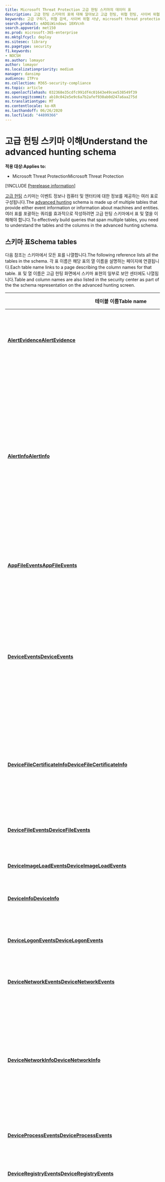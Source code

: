 ```yaml
---
title: Microsoft Threat Protection 고급 헌팅 스키마의 데이터 표
description: 고급 헌팅 스키마의 표에 대해 알아보고 고급 헌팅, 위협 헌팅, 사이버 위협 헌팅, 검색, 쿼리, 원격 분석,
keywords: 고급 구하기, 위협 검색, 사이버 위협 사냥, microsoft threat protection, microsoft 365, mtp, m365, 검색, 쿼리, 원격 분석, 스키마 참조, kusto, table, data
search.product: eADQiWindows 10XVcnh
search.appverid: met150
ms.prod: microsoft-365-enterprise
ms.mktglfcycl: deploy
ms.sitesec: library
ms.pagetype: security
f1.keywords:
- NOCSH
ms.author: lomayor
author: lomayor
ms.localizationpriority: medium
manager: dansimp
audience: ITPro
ms.collection: M365-security-compliance
ms.topic: article
ms.openlocfilehash: 032368e35cdfc991df4c01643e49cee538549f39
ms.sourcegitcommit: ab10c042e5e9c6a7b2afef930ab0d247a6aa275d
ms.translationtype: MT
ms.contentlocale: ko-KR
ms.lasthandoff: 06/26/2020
ms.locfileid: "44899366"
---
```

# <a name="understand-the-advanced-hunting-schema"></a><span data-ttu-id="8e304-104">고급 헌팅 스키마 이해</span><span class="sxs-lookup"><span data-stu-id="8e304-104">Understand the advanced hunting schema</span></span>

<span data-ttu-id="8e304-105">**적용 대상:**</span><span class="sxs-lookup"><span data-stu-id="8e304-105">**Applies to:**</span></span>
- <span data-ttu-id="8e304-106">Microsoft Threat Protection</span><span class="sxs-lookup"><span data-stu-id="8e304-106">Microsoft Threat Protection</span></span>

[!INCLUDE [Prerelease information](../includes/prerelease.md)]

<span data-ttu-id="8e304-107">[고급 헌팅](advanced-hunting-overview.md) 스키마는 이벤트 정보나 컴퓨터 및 엔터티에 대한 정보를 제공하는 여러 표로 구성됩니다.</span><span class="sxs-lookup"><span data-stu-id="8e304-107">The [advanced hunting](advanced-hunting-overview.md) schema is made up of multiple tables that provide either event information or information about machines and entities.</span></span> <span data-ttu-id="8e304-108">여러 표를 포괄하는 쿼리를 효과적으로 작성하려면 고급 헌팅 스키마에서 표 및 열을 이해해야 합니다.</span><span class="sxs-lookup"><span data-stu-id="8e304-108">To effectively build queries that span multiple tables, you need to understand the tables and the columns in the advanced hunting schema.</span></span>

## <a name="schema-tables"></a><span data-ttu-id="8e304-109">스키마 표</span><span class="sxs-lookup"><span data-stu-id="8e304-109">Schema tables</span></span>

<span data-ttu-id="8e304-110">다음 참조는 스키마에서 모든 표를 나열합니다.</span><span class="sxs-lookup"><span data-stu-id="8e304-110">The following reference lists all the tables in the schema.</span></span> <span data-ttu-id="8e304-111">각 표 이름은 해당 표의 열 이름을 설명하는 페이지에 연결됩니다.</span><span class="sxs-lookup"><span data-stu-id="8e304-111">Each table name links to a page describing the column names for that table.</span></span> <span data-ttu-id="8e304-112">표 및 열 이름은 고급 헌팅 화면에서 스키마 표현의 일부로 보안 센터에도 나열됩니다.</span><span class="sxs-lookup"><span data-stu-id="8e304-112">Table and column names are also listed in the security center as part of the the schema representation on the advanced hunting screen.</span></span>

| <span data-ttu-id="8e304-113">테이블 이름</span><span class="sxs-lookup"><span data-stu-id="8e304-113">Table name</span></span> | <span data-ttu-id="8e304-114">설명</span><span class="sxs-lookup"><span data-stu-id="8e304-114">Description</span></span> |
|------------|-------------|
| <span data-ttu-id="8e304-115">**[AlertEvidence](advanced-hunting-alertevidence-table.md)**</span><span class="sxs-lookup"><span data-stu-id="8e304-115">**[AlertEvidence](advanced-hunting-alertevidence-table.md)**</span></span> | <span data-ttu-id="8e304-116">알림과 연결 된 파일, IP 주소, Url, 사용자 또는 장치</span><span class="sxs-lookup"><span data-stu-id="8e304-116">Files, IP addresses, URLs, users, or devices associated with alerts</span></span> |
| <span data-ttu-id="8e304-117">**[AlertInfo](advanced-hunting-alertinfo-table.md)**</span><span class="sxs-lookup"><span data-stu-id="8e304-117">**[AlertInfo](advanced-hunting-alertinfo-table.md)**</span></span> | <span data-ttu-id="8e304-118">심각도 정보 및 위협 분류를 포함 하 여 Microsoft Defender ATP, Office 365 ATP, Microsoft Cloud App Security 및 Azure ATP의 알림</span><span class="sxs-lookup"><span data-stu-id="8e304-118">Alerts from Microsoft Defender ATP, Office 365 ATP, Microsoft Cloud App Security, and Azure ATP, including severity information and threat categorization</span></span>  |
| <span data-ttu-id="8e304-119">**[AppFileEvents](advanced-hunting-appfileevents-table.md)**</span><span class="sxs-lookup"><span data-stu-id="8e304-119">**[AppFileEvents](advanced-hunting-appfileevents-table.md)**</span></span> | <span data-ttu-id="8e304-120">클라우드 앱 및 서비스의 파일 관련 활동</span><span class="sxs-lookup"><span data-stu-id="8e304-120">File-related activities in cloud apps and services</span></span> |
| <span data-ttu-id="8e304-121">**[DeviceEvents](advanced-hunting-deviceevents-table.md)**</span><span class="sxs-lookup"><span data-stu-id="8e304-121">**[DeviceEvents](advanced-hunting-deviceevents-table.md)**</span></span> | <span data-ttu-id="8e304-122">Windows Defender Antivirus 및 익스플로잇 보호와 같은 보안 컨트롤에서 트리거되는 이벤트를 포함한 여러 이벤트 유형</span><span class="sxs-lookup"><span data-stu-id="8e304-122">Multiple event types, including events triggered by security controls such as Windows Defender Antivirus and exploit protection</span></span> |
| <span data-ttu-id="8e304-123">**[DeviceFileCertificateInfo](advanced-hunting-DeviceFileCertificateInfo-table.md)**</span><span class="sxs-lookup"><span data-stu-id="8e304-123">**[DeviceFileCertificateInfo](advanced-hunting-DeviceFileCertificateInfo-table.md)**</span></span> | <span data-ttu-id="8e304-124">끝점의 인증서 확인 이벤트에서 가져온 서명 된 파일의 인증서 정보</span><span class="sxs-lookup"><span data-stu-id="8e304-124">Certificate information of signed files obtained from certificate verification events on endpoints</span></span> |
| <span data-ttu-id="8e304-125">**[DeviceFileEvents](advanced-hunting-devicefileevents-table.md)**</span><span class="sxs-lookup"><span data-stu-id="8e304-125">**[DeviceFileEvents](advanced-hunting-devicefileevents-table.md)**</span></span> | <span data-ttu-id="8e304-126">파일 생성, 수정 및 기타 파일 시스템 이벤트</span><span class="sxs-lookup"><span data-stu-id="8e304-126">File creation, modification, and other file system events</span></span> |
| <span data-ttu-id="8e304-127">**[DeviceImageLoadEvents](advanced-hunting-deviceimageloadevents-table.md)**</span><span class="sxs-lookup"><span data-stu-id="8e304-127">**[DeviceImageLoadEvents](advanced-hunting-deviceimageloadevents-table.md)**</span></span> | <span data-ttu-id="8e304-128">DLL 로딩 이벤트</span><span class="sxs-lookup"><span data-stu-id="8e304-128">DLL loading events</span></span> |
| <span data-ttu-id="8e304-129">**[DeviceInfo](advanced-hunting-deviceinfo-table.md)**</span><span class="sxs-lookup"><span data-stu-id="8e304-129">**[DeviceInfo](advanced-hunting-deviceinfo-table.md)**</span></span> | <span data-ttu-id="8e304-130">컴퓨터 정보(OS 정보 포함)</span><span class="sxs-lookup"><span data-stu-id="8e304-130">Machine information, including OS information</span></span> |
| <span data-ttu-id="8e304-131">**[DeviceLogonEvents](advanced-hunting-devicelogonevents-table.md)**</span><span class="sxs-lookup"><span data-stu-id="8e304-131">**[DeviceLogonEvents](advanced-hunting-devicelogonevents-table.md)**</span></span> | <span data-ttu-id="8e304-132">로그인 및 기타 인증 이벤트</span><span class="sxs-lookup"><span data-stu-id="8e304-132">Sign-ins and other authentication events</span></span> |
| <span data-ttu-id="8e304-133">**[DeviceNetworkEvents](advanced-hunting-devicenetworkevents-table.md)**</span><span class="sxs-lookup"><span data-stu-id="8e304-133">**[DeviceNetworkEvents](advanced-hunting-devicenetworkevents-table.md)**</span></span> | <span data-ttu-id="8e304-134">네트워크 연결 및 관련 이벤트</span><span class="sxs-lookup"><span data-stu-id="8e304-134">Network connection and related events</span></span> |
| <span data-ttu-id="8e304-135">**[DeviceNetworkInfo](advanced-hunting-devicenetworkinfo-table.md)**</span><span class="sxs-lookup"><span data-stu-id="8e304-135">**[DeviceNetworkInfo](advanced-hunting-devicenetworkinfo-table.md)**</span></span> | <span data-ttu-id="8e304-136">연결된 네트워크 및 도메인뿐만 아니라 어댑터, IP 및 MAC 주소를 비롯한 컴퓨터의 네트워크 속성</span><span class="sxs-lookup"><span data-stu-id="8e304-136">Network properties of machines, including adapters, IP and MAC addresses, as well as connected networks and domains</span></span> |
| <span data-ttu-id="8e304-137">**[DeviceProcessEvents](advanced-hunting-deviceprocessevents-table.md)**</span><span class="sxs-lookup"><span data-stu-id="8e304-137">**[DeviceProcessEvents](advanced-hunting-deviceprocessevents-table.md)**</span></span> | <span data-ttu-id="8e304-138">프로세스 생성 및 관련 이벤트</span><span class="sxs-lookup"><span data-stu-id="8e304-138">Process creation and related events</span></span> |
| <span data-ttu-id="8e304-139">**[DeviceRegistryEvents](advanced-hunting-deviceregistryevents-table.md)**</span><span class="sxs-lookup"><span data-stu-id="8e304-139">**[DeviceRegistryEvents](advanced-hunting-deviceregistryevents-table.md)**</span></span> | <span data-ttu-id="8e304-140">레지스트리 항목 생성 및 수정</span><span class="sxs-lookup"><span data-stu-id="8e304-140">Creation and modification of registry entries</span></span> |
| <span data-ttu-id="8e304-141">**[DeviceTvmSecureConfigurationAssessment](advanced-hunting-devicetvmsecureconfigurationassessment-table.md)**</span><span class="sxs-lookup"><span data-stu-id="8e304-141">**[DeviceTvmSecureConfigurationAssessment](advanced-hunting-devicetvmsecureconfigurationassessment-table.md)**</span></span> | <span data-ttu-id="8e304-142">장치에서 다양한 보안 구성의 상태를 나타내는 위협 및 취약성 관리 평가 이벤트</span><span class="sxs-lookup"><span data-stu-id="8e304-142">Threat & Vulnerability Management assessment events, indicating the status of various security configurations on devices</span></span> |
| <span data-ttu-id="8e304-143">**[DeviceTvmSecureConfigurationAssessmentKB](advanced-hunting-devicetvmsecureconfigurationassessmentkb-table.md)**</span><span class="sxs-lookup"><span data-stu-id="8e304-143">**[DeviceTvmSecureConfigurationAssessmentKB](advanced-hunting-devicetvmsecureconfigurationassessmentkb-table.md)**</span></span> | <span data-ttu-id="8e304-144">위협 및 취약성 관리에서 장치를 평가하기 위해 사용하는 다양한 보안 구성에 대한 기술 자료. 다양한 표준과 벤치 마크에 대한 매핑 포함</span><span class="sxs-lookup"><span data-stu-id="8e304-144">Knowledge base of various security configurations used by Threat & Vulnerability Management to assess devices; includes mappings to various standards and benchmarks</span></span>  |
| <span data-ttu-id="8e304-145">**[DeviceTvmSoftwareInventoryVulnerabilities](advanced-hunting-devicetvmsoftwareinventoryvulnerabilities-table.md)**</span><span class="sxs-lookup"><span data-stu-id="8e304-145">**[DeviceTvmSoftwareInventoryVulnerabilities](advanced-hunting-devicetvmsoftwareinventoryvulnerabilities-table.md)**</span></span> | <span data-ttu-id="8e304-146">이러한 소프트웨어 제품의 알려진 모든 취약점과 함께 장치의 소프트웨어 인벤터리</span><span class="sxs-lookup"><span data-stu-id="8e304-146">Inventory of software on devices as well as any known vulnerabilities in these software products</span></span> |
| <span data-ttu-id="8e304-147">**[DeviceTvmSoftwareVulnerabilitiesKB](advanced-hunting-devicetvmsoftwarevulnerabilitieskb-table.md)**</span><span class="sxs-lookup"><span data-stu-id="8e304-147">**[DeviceTvmSoftwareVulnerabilitiesKB](advanced-hunting-devicetvmsoftwarevulnerabilitieskb-table.md)**</span></span> | <span data-ttu-id="8e304-148">익스플로잇 코드를 공개적으로 사용할 수 있는지를 포함하여 공개적으로 보고된 취약성에 대한 기술 자료</span><span class="sxs-lookup"><span data-stu-id="8e304-148">Knowledge base of publicly disclosed vulnerabilities, including whether exploit code is publicly available</span></span> |
| <span data-ttu-id="8e304-149">**[EmailAttachmentInfo](advanced-hunting-emailattachmentinfo-table.md)**</span><span class="sxs-lookup"><span data-stu-id="8e304-149">**[EmailAttachmentInfo](advanced-hunting-emailattachmentinfo-table.md)**</span></span> | <span data-ttu-id="8e304-150">전자 메일에 첨부 된 파일에 대 한 정보</span><span class="sxs-lookup"><span data-stu-id="8e304-150">Information about files attached to emails</span></span> |
| <span data-ttu-id="8e304-151">**[EmailEvents](advanced-hunting-emailevents-table.md)**</span><span class="sxs-lookup"><span data-stu-id="8e304-151">**[EmailEvents](advanced-hunting-emailevents-table.md)**</span></span> | <span data-ttu-id="8e304-152">전자 메일 배달 및 차단 이벤트를 비롯 한 Microsoft 365 전자 메일 이벤트</span><span class="sxs-lookup"><span data-stu-id="8e304-152">Microsoft 365 email events, including email delivery and blocking events</span></span> |
| <span data-ttu-id="8e304-153">**[EmailPostDeliveryEvents](advanced-hunting-emailpostdeliveryevents-table.md)**</span><span class="sxs-lookup"><span data-stu-id="8e304-153">**[EmailPostDeliveryEvents](advanced-hunting-emailpostdeliveryevents-table.md)**</span></span> | <span data-ttu-id="8e304-154">Microsoft 365이 전자 메일을 받는 사람 사서함으로 배달 한 후 배달 후 발생 하는 보안 이벤트</span><span class="sxs-lookup"><span data-stu-id="8e304-154">Security events that occur post-delivery, after Microsoft 365 has delivered the emails to the recipient mailbox</span></span> |
| <span data-ttu-id="8e304-155">**[EmailUrlInfo](advanced-hunting-emailurlinfo-table.md)**</span><span class="sxs-lookup"><span data-stu-id="8e304-155">**[EmailUrlInfo](advanced-hunting-emailurlinfo-table.md)**</span></span> | <span data-ttu-id="8e304-156">전자 메일의 Url에 대 한 정보</span><span class="sxs-lookup"><span data-stu-id="8e304-156">Information about URLs on emails</span></span> |
| <span data-ttu-id="8e304-157">**[IdentityInfo](advanced-hunting-identityinfo-table.md)**</span><span class="sxs-lookup"><span data-stu-id="8e304-157">**[IdentityInfo](advanced-hunting-identityinfo-table.md)**</span></span> | <span data-ttu-id="8e304-158">Azure Active Directory를 비롯 한 다양 한 원본의 계정 정보</span><span class="sxs-lookup"><span data-stu-id="8e304-158">Account information from various sources, including Azure Active Directory</span></span> |
| <span data-ttu-id="8e304-159">**[IdentityLogonEvents](advanced-hunting-identitylogonevents-table.md)**</span><span class="sxs-lookup"><span data-stu-id="8e304-159">**[IdentityLogonEvents](advanced-hunting-identitylogonevents-table.md)**</span></span> | <span data-ttu-id="8e304-160">Active Directory 및 기타 Microsoft online services를 통해 기록 되는 인증 이벤트</span><span class="sxs-lookup"><span data-stu-id="8e304-160">Authentication events recorded by Active Directory and other Microsoft online services</span></span> |
| <span data-ttu-id="8e304-161">**[IdentityQueryEvents](advanced-hunting-identityqueryevents-table.md)**</span><span class="sxs-lookup"><span data-stu-id="8e304-161">**[IdentityQueryEvents](advanced-hunting-identityqueryevents-table.md)**</span></span> | <span data-ttu-id="8e304-162">Active Directory 개체에 대해 수행 되는 쿼리 작업 (예: 사용자, 그룹, 장치 및 도메인)</span><span class="sxs-lookup"><span data-stu-id="8e304-162">Query activities performed against Active Directory objects, such as users, groups, devices, and domains</span></span> |

## <a name="related-topics"></a><span data-ttu-id="8e304-163">관련 항목</span><span class="sxs-lookup"><span data-stu-id="8e304-163">Related topics</span></span>
- [<span data-ttu-id="8e304-164">고급 헌팅 개요</span><span class="sxs-lookup"><span data-stu-id="8e304-164">Advanced hunting overview</span></span>](advanced-hunting-overview.md)
- [<span data-ttu-id="8e304-165">쿼리 언어 배우기</span><span class="sxs-lookup"><span data-stu-id="8e304-165">Learn the query language</span></span>](advanced-hunting-query-language.md)
- [<span data-ttu-id="8e304-166">쿼리 결과 작업</span><span class="sxs-lookup"><span data-stu-id="8e304-166">Work with query results</span></span>](advanced-hunting-query-results.md)
- [<span data-ttu-id="8e304-167">공유 쿼리 사용</span><span class="sxs-lookup"><span data-stu-id="8e304-167">Use shared queries</span></span>](advanced-hunting-shared-queries.md)
- [<span data-ttu-id="8e304-168">여러 장치 및 전자 메일에서 위협을 탐지</span><span class="sxs-lookup"><span data-stu-id="8e304-168">Hunt for threats across devices and emails</span></span>](advanced-hunting-query-emails-devices.md)
- [<span data-ttu-id="8e304-169">쿼리 모범 사례 적용</span><span class="sxs-lookup"><span data-stu-id="8e304-169">Apply query best practices</span></span>](advanced-hunting-best-practices.md)
